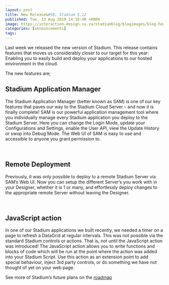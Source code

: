 ```yaml
---
layout: post
title: New Release&#58; Stadium 5.12
published: Tue, 13 Aug 2019 14:16:40 +0000
image: https://interaction-design.co.za/stadiumblog/blogimages/blog-headliners-01-650x350.jpg
categories: [announcements]
tags: 
---
```


<p>Last week we released the new version of Stadium. This release contains features that moves us considerably closer to our target for this year: Enabling you to easily build and deploy your applications to our hosted environment in the cloud.</p>
<p>The new features are;</p>
<h2>Stadium Application Manager</h2>
<p>The Stadium Application Manager (better known as SAM) is one of our key features that paves our way to the Stadium Cloud Server &#8211; and now it is finally complete! SAM is our powerful application management tool where you individually manage every Stadium application you deploy to the Stadium Server. Here you can change the Login Mode, update your Configurations and Settings, enable the User API, view the Update History or swop into Debug Mode. The Web UI of SAM is easy to use and accessible to anyone you grant permission to.</p>
<p>&nbsp;</p>
<h2>Remote Deployment</h2>
<p>Previously, it was only possible to deploy to a remote Stadium Server via SAM’s Web UI. Now you can setup the different Server’s you work with in your Designer, whether it is 1 or many, and effortlessly deploy changes to the appropriate remote Server without leaving the Designer.</p>
<p>&nbsp;</p>
<h2>JavaScript action</h2>
<p>In one of our Stadium applications we built recently, we needed a timer on a page to refresh a DataGrid at regular intervals. This was not possible via the standard Stadium controls or actions. That is, not until the JavaScript action was introduced! The JavaScript action allows you to write functions and blocks of code which will be run at the point where the action was added into your Stadium Script. Use this action as an extension point to add special behaviour, inject 3rd party controls, or do something we have not thought of yet on your web page.</p>
<p>See more of Stadium’s future plans on the <a href="https://stadium.software/stadium-5-roadmap/">roadmap</a>
</p>
